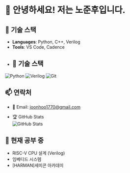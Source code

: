 # 👋 안녕하세요! 저는 노준후입니다.

## 🔧 기술 스택
- **Languages**: Python, C++, Verilog
- **Tools**: VS Code, Cadence
- ## 📌 기술 스택
![Python](https://img.shields.io/badge/Python-3776AB?style=flat-square&logo=python&logoColor=white)
![Verilog](https://img.shields.io/badge/Verilog-00979D?style=flat-square&logo=verilog&logoColor=white)
![Git](https://img.shields.io/badge/Git-F05032?style=flat-square&logo=git&logoColor=white)


## 📫 연락처
- 📧 Email: joonhoo1770@gmail.com
<!--- 🔗 Blog: [내 블로그 주소]-->
- 🏆 GitHub Stats  
  ![GitHub Stats](https://github-readme-stats.vercel.app/api?username=RohJoonHoo&show_icons=true&theme=tokyonight)

## 🌱 현재 공부 중
- RISC-V CPU 설계 (Verilog)
- 임베디드 시스템
- [HARMAN]세미콘 아카데미
